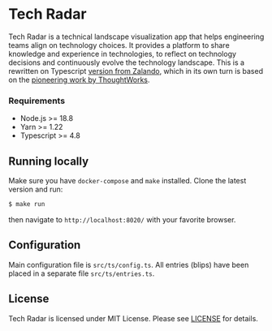 # Tech Radar

Tech Radar is a technical landscape visualization app that helps engineering teams align on technology choices. It provides
a platform to share knowledge and experience in technologies, to reflect on technology decisions and continuously evolve
the technology landscape. This is a rewritten on Typescript [version from Zalando](https://github.com/zalando/tech-radar),
which in its own turn is based on the [pioneering work by ThoughtWorks](https://www.thoughtworks.com/radar).

### Requirements
* Node.js >= 18.8
* Yarn >= 1.22
* Typescript >= 4.8

## Running locally

Make sure you have `docker-compose` and `make` installed.
Clone the latest version and run:

```bash
$ make run  
```
then navigate to `http://localhost:8020/` with your favorite browser.

## Configuration

Main configuration file is `src/ts/config.ts`. All entries (blips) have been placed in a separate
file `src/ts/entries.ts`.

## License

Tech Radar is licensed under MIT License. Please see [LICENSE](LICENSE) for details.
